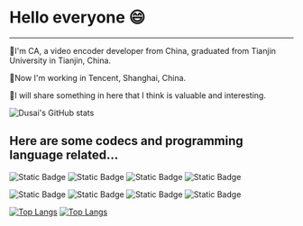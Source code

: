 # Hello everyone 😄
---
🤔I'm CA, a video encoder developer from China, graduated from Tianjin University in Tianjin, China.

🤔Now I'm working in Tencent, Shanghai, China.

🤔I will share something in here that I think is valuable and interesting.

![Dusai's GitHub stats](https://github-readme-stats.vercel.app/api?username=CACAZhangCCCCC&show_icons=true&theme=solarized-light&count_private=true&include_all_commits=true)


## Here are some codecs and programming language related...
![Static Badge](https://img.shields.io/badge/codec-264-brightgreen) ![Static Badge](https://img.shields.io/badge/codec-265-brightgreen) ![Static Badge](https://img.shields.io/badge/codec-266-brightgreen) ![Static Badge](https://img.shields.io/badge/codec-AV1-brightgreen)

![Static Badge](https://img.shields.io/badge/codec-C-orange) ![Static Badge](https://img.shields.io/badge/codec-C%2B%2B-orange) 
![Static Badge](https://img.shields.io/badge/codec-python-orange) ![Static Badge](https://img.shields.io/badge/codec-bash-orange)


[![Top Langs](https://github-readme-stats.vercel.app/api/top-langs/?username=CACAZhangCCCCC&layout=compact)](https://github.com/CACAZhangCCCCC)
[![Top Langs](https://github-readme-stats.vercel.app/api/top-langs/?username=CACAZhangCCCCC&layout=compact)](https://github.com/anuraghazra/github-readme-stats)


<!--
**CACAZhangCCCCC/CACAZhangCCCCC** is a ✨ _special_ ✨ repository because its `README.md` (this file) appears on your GitHub profile.

Here are some ideas to get you started:

- 🔭 I’m currently working on ...
- 🌱 I’m currently learning ...
- 👯 I’m looking to collaborate on ...
- 🤔 I’m looking for help with ...
- 💬 Ask me about ...
- 📫 How to reach me: ...
- 😄 Pronouns: ...
- ⚡ Fun fact: ...
-->
